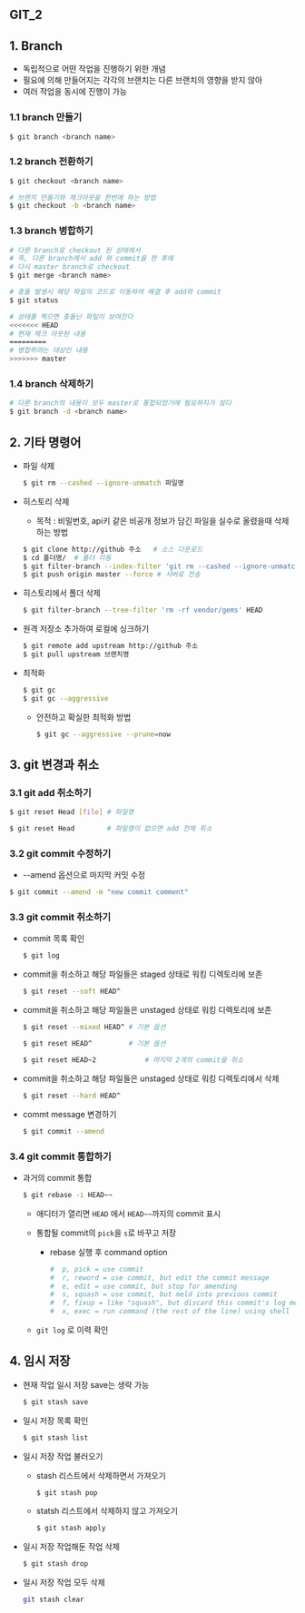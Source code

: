 ## GIT_2

## 1. Branch

- 독립적으로 어떤 작업을 진행하기 위한 개념
- 필요에 의해 만들어지는 각각의 브랜치는 다른 브랜치의 영향을 받지 않아
- 여러 작업을 동시에 진행이 가능

### 1.1 branch 만들기

   ```bash
$ git branch <branch name>
   ```

### 1.2 branch 전환하기

   ```bash
$ git checkout <branch name>
   
# 브랜치 만들기와 체크아웃을 한번에 하는 방법
$ git checkout -b <branch name>
   ```

### 1.3 branch 병합하기

   ```bash
# 다른 branch로 checkout 된 상태에서 
# 즉, 다른 branch에서 add 와 commit을 한 후에
# 다시 master branch로 checkout
$ git merge <branch name>
   
# 충돌 발생시 해당 파일의 코드로 이동하여 해결 후 add와 commit
$ git status

# 상태를 찍으면 충돌난 파일이 보여진다
<<<<<<< HEAD
# 현재 체크 아웃된 내용
=========
# 병합하려는 대상인 내용
>>>>>>> master
   ```

### 1.4 branch 삭제하기

   ```bash
# 다른 branch의 내용이 모두 master로 통합되었기에 필요하지가 않다
$ git branch -d <branch name>
   ```


## 2. 기타 명령어

   - 파일 삭제

     ```bash
     $ git rm --cashed --ignore-unmatch 파일명
     ```

   - 히스토리 삭제

     - 목적 : 비밀번호, api키 같은 비공개 정보가 담긴 파일을 실수로 올렸을때 삭제하는 방법

     ```bash
     $ git clone http://github 주소	# 소스 다운로드
     $ cd 폴더명/	# 폴더 이동
     $ git filter-branch --index-filter 'git rm --cashed --ignore-unmatch 파일명' --prune-empty -- --all # 모든 히스토리에서 해당 파일 삭제
     $ git push origin master --force # 서버로 전송
     ```

   - 히스토리에서 폴더 삭제

     ```bash
     $ git filter-branch --tree-filter 'rm -rf vendor/gems' HEAD
     ```

   - 원격 저장소 추가하여 로컬에 싱크하기

     ```bash
     $ git remote add upstream http://github 주소
     $ git pull upstream 브랜치명
     ```

   - 최적화

     ```bash
     $ git gc
     $ git gc --aggressive
     ```

     - 안전하고 확실한 최적화 방법

       ```bash
       $ git gc --aggressive --prune=now
       ```


## 3. git 변경과 취소

### 3.1 git add 취소하기

```bash
$ git reset Head [file]	# 파일명

$ git reset Head		# 파일명이 없으면 add 전체 취소
```

### 3.2 git commit 수정하기

- --amend 옵션으로 마지막 커밋 수정

```bash
$ git commit --amend -m "new commit comment"
```

### 3.3 git commit 취소하기

- commit 목록 확인

  ```bash
  $ git log
  ```

- commit을 취소하고 해당 파일들은 staged 상태로 워킹 디렉토리에 보존

  ```bash
  $ git reset --soft HEAD^
  ```

- commit을 취소하고 해당 파일들은 unstaged 상태로 워킹 디렉토리에 보존

  ```bash
  $ git reset --mixed HEAD^	# 기본 옵션
  
  $ git reset HEAD^			# 기본 옵션
  
  $ git reset HEAD~2			# 마지막 2개의 commit을 취소
  ```

- commit을 취소하고 해당 파일들은 unstaged 상태로 워킹 디렉토리에서 삭제

  ```bash
  $ git reset --hard HEAD^
  ```

- commt message 변경하기

  ```bash
  $ git commit --amend
  ```

### 3.4 git commit 통합하기

- 과거의 commit 통합

  ```bash
  $ git rebase -i HEAD~~
  ```

  - 애디터가 열리면 `HEAD` 에서 `HEAD~~`까지의 commit 표시

  - 통합될 commit의 `pick`을 `s`로 바꾸고 저장

    - rebase 실행 후 command option

      ```bash
      #  p, pick = use commit
      #  r, reword = use commit, but edit the commit message
      #  e, edit = use commit, but stop for amending
      #  s, squash = use commit, but meld into previous commit
      #  f, fixup = like "squash", but discard this commit's log message
      #  x, exec = run command (the rest of the line) using shell
      ```

  - `git log` 로 이력 확인


## 4. 임시 저장

- 현재 작업 일시 저장 save는 생략 가능

  ```bash
  $ git stash save
  ```

- 일시 저장 목록 확인

  ```bash
  $ git stash list
  ```

- 일시 저장 작업 불러오기

  - stash 리스트에서 삭제하면서 가져오기

    ```bash
    $ git stash pop
    ```

  - statsh 리스트에서 삭제하지 않고 가져오기

    ```bash
    $ git stash apply
    ```

- 일시 저장 작업해둔 작업 삭제

  ```bash
  $ git stash drop
  ```

- 일시 저장 작업 모두 삭제

  ```bash
  git stash clear
  ```
